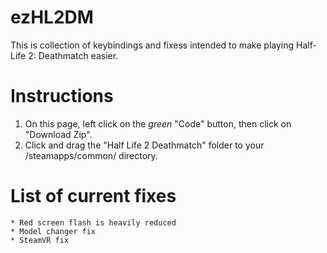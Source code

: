 # ezHL2DM
This is collection of keybindings and fixess intended to make playing Half-Life 2: Deathmatch easier.

# Instructions
1. On this page, left click on the *green* "Code" button, then click on "Download Zip".
2. Click and drag the "Half Life 2 Deathmatch" folder to your <steam library folder>/steamapps/common/ directory.

# List of current fixes
    * Red screen flash is heavily reduced
    * Model changer fix
    * SteamVR fix
